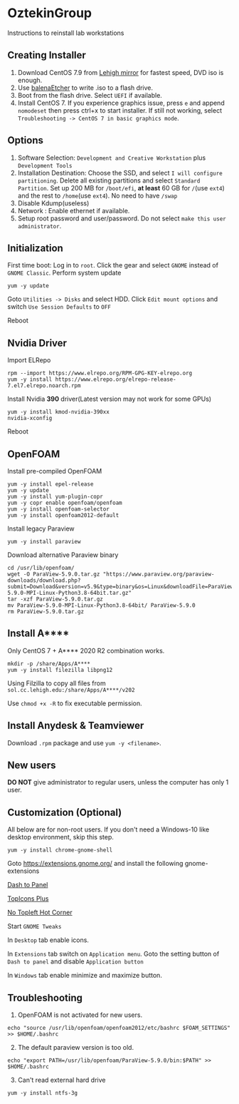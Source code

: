 # OztekinGroup
Instructions to reinstall lab workstations

## Creating Installer
1. Download CentOS 7.9 from [Lehigh mirror](http://linux.cc.lehigh.edu/centos/7/isos/x86_64/) for fastest speed, DVD iso is enough.
2. Use [balenaEtcher](https://www.balena.io/etcher/) to write .iso to a flash drive.
3. Boot from the flash drive. Select `UEFI` if available.
4. Install CentOS 7. If you experience graphics issue, press `e` and append `nomodeset` then press ctrl+x to start installer. If still not working, select `Troubleshooting -> CentOS 7 in basic graphics mode`.
## Options
1. Software Selection: `Development and Creative Workstation` plus `Development Tools`
2. Installation Destination: Choose the SSD, and select `I will configure partitioning`. Delete all existing partitions and select `Standard Partition`. Set up 200 MB for `/boot/efi`, **at least** 60 GB for `/`(use `ext4`) and the rest to `/home`(use `ext4`). No need to have `/swap`
3. Disable Kdump(useless)
4. Network : Enable ethernet if available.
5. Setup root password and user/password. Do not select `make this user administrator`.

## Initialization
First time boot: Log in to `root`. Click the gear and select `GNOME` instead of `GNOME Classic`.
Perform system update
```
yum -y update
```
Goto `Utilities -> Disks` and select HDD. Click `Edit mount options` and switch `Use Session Defaults` to `OFF`

Reboot

## Nvidia Driver
Import ELRepo
```
rpm --import https://www.elrepo.org/RPM-GPG-KEY-elrepo.org
yum -y install https://www.elrepo.org/elrepo-release-7.el7.elrepo.noarch.rpm
```
Install Nvidia **390** driver(Latest version may not work for some GPUs)
```
yum -y install kmod-nvidia-390xx
nvidia-xconfig
```
Reboot

## OpenFOAM
Install pre-compiled OpenFOAM
```
yum -y install epel-release
yum -y update
yum -y install yum-plugin-copr
yum -y copr enable openfoam/openfoam
yum -y install openfoam-selector
yum -y install openfoam2012-default
```
Install legacy Paraview
```
yum -y install paraview
```
Download alternative Paraview binary
```
cd /usr/lib/openfoam/
wget -O ParaView-5.9.0.tar.gz "https://www.paraview.org/paraview-downloads/download.php?submit=Download&version=v5.9&type=binary&os=Linux&downloadFile=ParaView-5.9.0-MPI-Linux-Python3.8-64bit.tar.gz"
tar -xzf ParaView-5.9.0.tar.gz 
mv ParaView-5.9.0-MPI-Linux-Python3.8-64bit/ ParaView-5.9.0
rm ParaView-5.9.0.tar.gz 
```
## Install A****
Only CentOS 7 + A**** 2020 R2 combination works.
```
mkdir -p /share/Apps/A****
yum -y install filezilla libpng12
```
Using Filzilla to copy all files from `sol.cc.lehigh.edu:/share/Apps/A****/v202`

Use `chmod +x -R` to fix executable permission.

## Install Anydesk & Teamviewer
Download `.rpm` package and use `yum -y <filename>`.

## New users

**DO NOT** give administrator to regular users, unless the computer has only 1 user.
## Customization (Optional)
All below are for non-root users.
If you don't need a Windows-10 like desktop environment, skip this step.
```
yum -y install chrome-gnome-shell
```
Goto https://extensions.gnome.org/ and install the following gnome-extensions

[Dash to Panel](https://extensions.gnome.org/extension/1160/dash-to-panel/)

[TopIcons Plus](https://extensions.gnome.org/extension/1031/topicons/)

[No Topleft Hot Corner](https://extensions.gnome.org/extension/118/no-topleft-hot-corner/)

Start `GNOME Tweaks`

In `Desktop` tab enable icons.

In `Extensions` tab switch on `Application menu`. Goto the setting button of `Dash to panel` and disable `Application button`

In `Windows` tab enable minimize and maximize button.

## Troubleshooting
1. OpenFOAM is not activated for new users.
```
echo "source /usr/lib/openfoam/openfoam2012/etc/bashrc $FOAM_SETTINGS" >> $HOME/.bashrc
```
2. The default paraview version is too old.
```
echo "export PATH=/usr/lib/openfoam/ParaView-5.9.0/bin:$PATH" >> $HOME/.bashrc
```
3. Can't read external hard drive
```
yum -y install ntfs-3g
```
